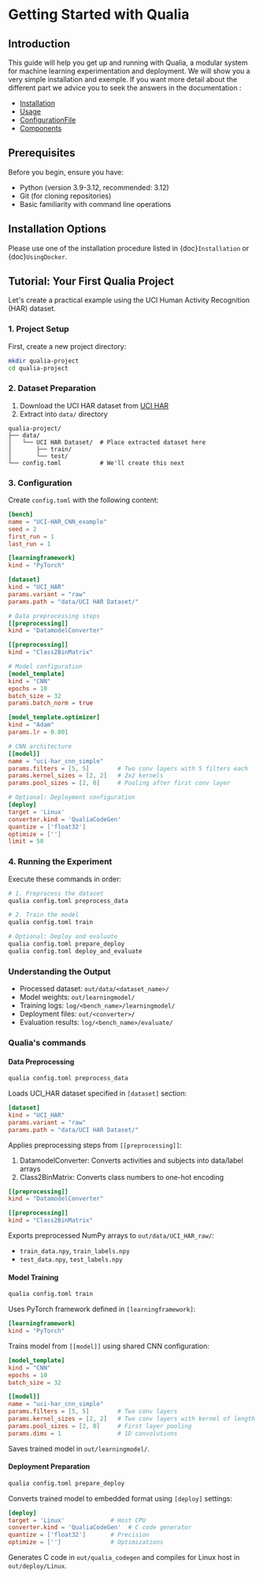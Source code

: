 # Getting Started with Qualia
## Introduction
This guide will help you get up and running with Qualia, a modular system for machine learning experimentation and deployment.
We will show you a very simple installation and exemple. If you want more detail about the different part we advice you to seek the answers in the documentation :
- [Installation](Installation)
- [Usage](../UserGuide/Usage)
- [ConfigurationFile](../UserGuide/ConfigurationFile)
- [Components](../UserGuide/Components)

## Prerequisites

Before you begin, ensure you have:
- Python (version 3.9-3.12, recommended: 3.12)
- Git (for cloning repositories)
- Basic familiarity with command line operations

## Installation Options

Please use one of the installation procedure listed in {doc}`Installation` or {doc}`UsingDocker`.

## Tutorial: Your First Qualia Project

Let's create a practical example using the UCI Human Activity Recognition (HAR) dataset.

### 1. Project Setup

First, create a new project directory:

```bash
mkdir qualia-project
cd qualia-project
```

### 2. Dataset Preparation

1. Download the UCI HAR dataset from [UCI HAR](https://archive.ics.uci.edu/ml/datasets/human+activity+recognition+using+smartphones)
2. Extract into `data/` directory
```
qualia-project/
├── data/
│   └── UCI HAR Dataset/  # Place extracted dataset here
│       ├── train/
│       └── test/
└── config.toml           # We'll create this next
```

### 3. Configuration

Create `config.toml` with the following content:

```toml
[bench]
name = "UCI-HAR_CNN_example"
seed = 2
first_run = 1
last_run = 1

[learningframework]
kind = "PyTorch"

[dataset]
kind = "UCI_HAR"
params.variant = "raw"
params.path = "data/UCI HAR Dataset/"

# Data preprocessing steps
[[preprocessing]]
kind = "DatamodelConverter"

[[preprocessing]]
kind = "Class2BinMatrix"

# Model configuration
[model_template]
kind = "CNN"
epochs = 10
batch_size = 32
params.batch_norm = true

[model_template.optimizer]
kind = "Adam"
params.lr = 0.001

# CNN architecture
[[model]]
name = "uci-har_cnn_simple"
params.filters = [5, 5]        # Two conv layers with 5 filters each
params.kernel_sizes = [2, 2]   # 2x2 kernels
params.pool_sizes = [2, 0]     # Pooling after first conv layer

# Optional: Deployment configuration
[deploy]
target = 'Linux'
converter.kind = 'QualiaCodeGen'
quantize = ['float32']
optimize = ['']
limit = 50
```

### 4. Running the Experiment

Execute these commands in order:

```bash
# 1. Preprocess the dataset
qualia config.toml preprocess_data

# 2. Train the model
qualia config.toml train

# Optional: Deploy and evaluate
qualia config.toml prepare_deploy
qualia config.toml deploy_and_evaluate
```

### Understanding the Output

- Processed dataset: `out/data/<dataset_name>/`
- Model weights: `out/learningmodel/`
- Training logs: `log/<bench_name>/learningmodel/`
- Deployment files: `out/<converter>/`
- Evaluation results: `log/<bench_name>/evaluate/`

### Qualia's commands
#### Data Preprocessing
```bash
qualia config.toml preprocess_data
```

Loads UCI_HAR dataset specified in `[dataset]` section:
```toml
[dataset]
kind = "UCI_HAR"
params.variant = "raw"
params.path = "data/UCI HAR Dataset/"
```

Applies preprocessing steps from `[[preprocessing]]`:
1. DatamodelConverter: Converts activities and subjects into data/label arrays
2. Class2BinMatrix: Converts class numbers to one-hot encoding
```toml
[[preprocessing]]
kind = "DatamodelConverter"

[[preprocessing]]
kind = "Class2BinMatrix"
```

Exports preprocessed NumPy arrays to `out/data/UCI_HAR_raw/`:
- `train_data.npy`, `train_labels.npy`
- `test_data.npy`, `test_labels.npy`

#### Model Training
```bash
qualia config.toml train
```

Uses PyTorch framework defined in `[learningframework]`:
```toml
[learningframework]
kind = "PyTorch"
```

Trains model from `[[model]]` using shared CNN configuration:
```toml
[model_template]
kind = "CNN"
epochs = 10
batch_size = 32

[[model]]
name = "uci-har_cnn_simple"
params.filters = [5, 5]        # Two conv layers
params.kernel_sizes = [2, 2]   # Two conv layers with kernel of length 2
params.pool_sizes = [2, 0]     # First layer pooling
params.dims = 1                # 1D convolutions
```

Saves trained model in `out/learningmodel/`.

#### Deployment Preparation
```bash
qualia config.toml prepare_deploy
```

Converts trained model to embedded format using `[deploy]` settings:
```toml
[deploy]
target = 'Linux'             # Host CPU
converter.kind = 'QualiaCodeGen'  # C code generator
quantize = ['float32']       # Precision
optimize = ['']              # Optimizations
```

Generates C code in `out/qualia_codegen` and compiles for Linux host in `out/deploy/Linux`.
